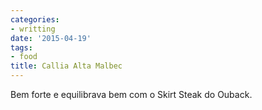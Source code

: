 ```yaml
---
categories:
- writting
date: '2015-04-19'
tags:
- food
title: Callia Alta Malbec
---
```


Bem forte e equilibrava bem com o Skirt Steak do Ouback.